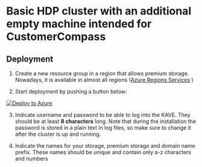 # Basic HDP cluster with an additional empty machine intended for CustomerCompass
## Deployment
1. Create a new resource group in a region that allows premium storage. Nowadays, it is available in almost all regions ([Azure Regions Services](https://azure.microsoft.com/en-us/regions/#services) )

2. Start deployment by pushing a button below:

[![Deploy to Azure](http://azuredeploy.net/deploybutton.png)](https://azuredeploy.net/)

3. Indicate username and password to be able to log into the KAVE. They should be at least **8 characters** long. Note that during the installation the password is stored in a plain text in log files, so make sure to change it after the cluster is up and running.

4. Indicate the names for your storage, premium storage and domain name prefix. These names should be unique and contain only a-z characters and numbers

